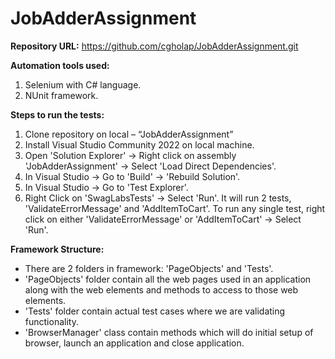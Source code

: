 # JobAdderAssignment

**Repository URL:** https://github.com/cgholap/JobAdderAssignment.git 

**Automation tools used:**

1. Selenium with C# language.
2. NUnit framework.

**Steps to run the tests:**

1. Clone repository on local – “JobAdderAssignment”
2. Install Visual Studio Community 2022 on local machine.
3. Open 'Solution Explorer' -> Right click on assembly 'JobAdderAssignment' -> Select 'Load Direct Dependencies'.
4. In Visual Studio -> Go to 'Build' -> 'Rebuild Solution'.
5. In Visual Studio -> Go to 'Test Explorer'.
6. Right Click on 'SwagLabsTests' -> Select 'Run'. 
It will run 2 tests, 'ValidateErrorMessage' and 'AddItemToCart'.
To run any single test, right click on either 'ValidateErrorMessage' or 'AddItemToCart' -> Select 'Run'. 

**Framework Structure:**

- There are 2 folders in framework: 'PageObjects' and 'Tests'.
- 'PageObjects' folder contain all the web pages used in an application along with the web elements and methods to access to those web elements.
- 'Tests' folder contain actual test cases where we are validating functionality.
- 'BrowserManager' class contain methods which will do initial setup of browser, launch an application and close application.
